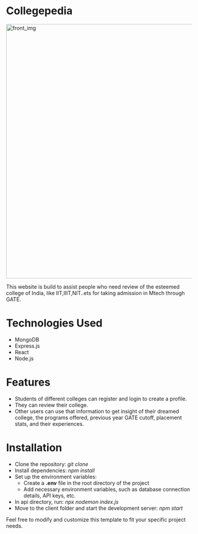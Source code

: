 # Collegepedia

<img width="688" alt="front_img" src="https://github.com/kagHarsh/blogwebsite/assets/124779369/5f21df6f-b06a-420f-a563-f58aab988956">


This website is build to assist people who need review of the esteemed college of India, like IIT,IIIT,NIT..ets for taking admission in Mtech through GATE.




# Technologies Used

  - MongoDB
  - Express.js
  - React
  - Node.js

# Features
  - Students of different colleges can register and login to create a profile.
  - They can review their college.
  - Other users can use that information to get insight of their dreamed college, the programs offered, previous year GATE cutoff, placement stats, and their experiences.

# Installation
  - Clone the repository: *git clone <repository-url>*
  - Install dependencies: *npm install*
  - Set up the environment variables:
    - Create a **.env** file in the root directory of the project
    - Add necessary environment variables, such as database connection details, API keys, etc.
  - In api directory, run: *npx nodemon index.js* 
  - Move to the client folder and  start the development server: *npm start*

Feel free to modify and customize this template to fit your specific project needs.
